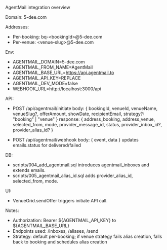 AgentMail integration overview

Domain: 5-dee.com

Addresses:
- Per-booking: bq-&lt;bookingId&gt;@5-dee.com
- Per-venue: &lt;venue-slug&gt;@5-dee.com

Env:
- AGENTMAIL_DOMAIN=5-dee.com
- AGENTMAIL_FROM_NAME=AgentMail
- AGENTMAIL_BASE_URL=https://api.agentmail.to
- AGENTMAIL_API_KEY=REPLACE
- AGENTMAIL_DEV_MODE=false
- WEBHOOK_URL=http://localhost:3000/api

API:
- POST /api/agentmail/initiate
  body: {
    bookingId, venueId, venueName, venueSlug?, offerAmount, showDate, recipientEmail,
    strategy?: "booking" | "venue"
  }
  response: {
    address_booking, address_venue, selected_from, mode, provider_message_id, status, provider_inbox_id?, provider_alias_id?
  }

- POST /api/agentmail/webhook
  body: { event, data }
  updates emails.status for delivered/failed

DB:
- scripts/004_add_agentmail.sql introduces agentmail_inboxes and extends emails.
- scripts/005_agentmail_alias_id.sql adds provider_alias_id, selected_from, mode.

UI:
- VenueGrid.sendOffer triggers initiate API call.

Notes:
- Authorization: Bearer ${AGENTMAIL_API_KEY} to ${AGENTMAIL_BASE_URL}
- Endpoints used: /inboxes, /aliases, /send
- Strategy: default per-booking; if venue strategy fails alias creation, falls back to booking and schedules alias creation
